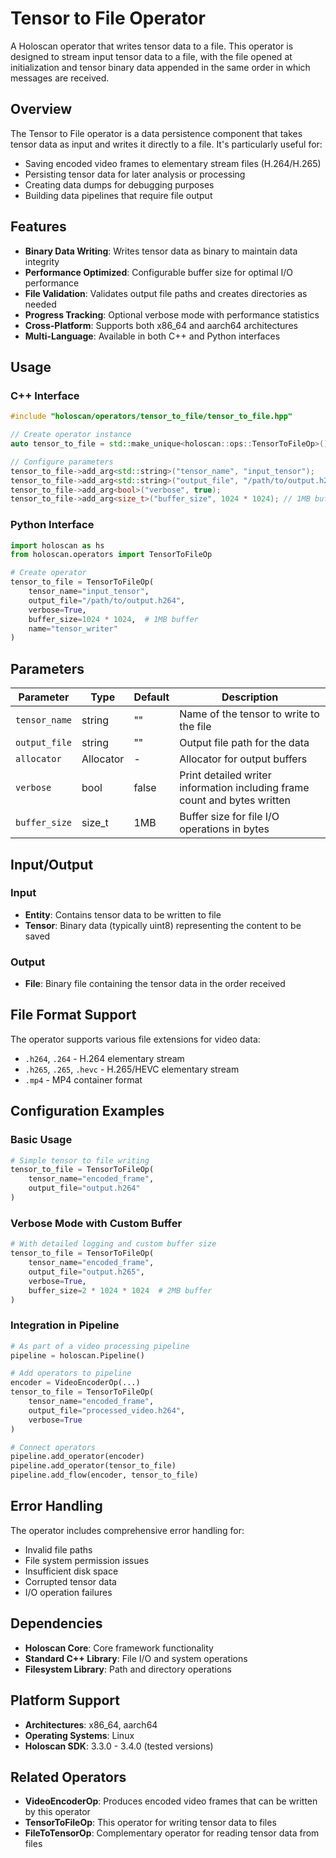 # Tensor to File Operator

A Holoscan operator that writes tensor data to a file. This operator is designed to stream input tensor data to a file, with the file opened at initialization and tensor binary data appended in the same order in which messages are received.

## Overview

The Tensor to File operator is a data persistence component that takes tensor data as input and writes it directly to a file. It's particularly useful for:

- Saving encoded video frames to elementary stream files (H.264/H.265)
- Persisting tensor data for later analysis or processing
- Creating data dumps for debugging purposes
- Building data pipelines that require file output

## Features

- **Binary Data Writing**: Writes tensor data as binary to maintain data integrity
- **Performance Optimized**: Configurable buffer size for optimal I/O performance
- **File Validation**: Validates output file paths and creates directories as needed
- **Progress Tracking**: Optional verbose mode with performance statistics
- **Cross-Platform**: Supports both x86_64 and aarch64 architectures
- **Multi-Language**: Available in both C++ and Python interfaces

## Usage

### C++ Interface

```cpp
#include "holoscan/operators/tensor_to_file/tensor_to_file.hpp"

// Create operator instance
auto tensor_to_file = std::make_unique<holoscan::ops::TensorToFileOp>();

// Configure parameters
tensor_to_file->add_arg<std::string>("tensor_name", "input_tensor");
tensor_to_file->add_arg<std::string>("output_file", "/path/to/output.h264");
tensor_to_file->add_arg<bool>("verbose", true);
tensor_to_file->add_arg<size_t>("buffer_size", 1024 * 1024); // 1MB buffer
```

### Python Interface

```python
import holoscan as hs
from holoscan.operators import TensorToFileOp

# Create operator
tensor_to_file = TensorToFileOp(
    tensor_name="input_tensor",
    output_file="/path/to/output.h264",
    verbose=True,
    buffer_size=1024 * 1024,  # 1MB buffer
    name="tensor_writer"
)
```

## Parameters

| Parameter | Type | Default | Description |
|-----------|------|---------|-------------|
| `tensor_name` | string | "" | Name of the tensor to write to the file |
| `output_file` | string | "" | Output file path for the data |
| `allocator` | Allocator | - | Allocator for output buffers |
| `verbose` | bool | false | Print detailed writer information including frame count and bytes written |
| `buffer_size` | size_t | 1MB | Buffer size for file I/O operations in bytes |

## Input/Output

### Input
- **Entity**: Contains tensor data to be written to file
- **Tensor**: Binary data (typically uint8) representing the content to be saved

### Output
- **File**: Binary file containing the tensor data in the order received

## File Format Support

The operator supports various file extensions for video data:
- `.h264`, `.264` - H.264 elementary stream
- `.h265`, `.265`, `.hevc` - H.265/HEVC elementary stream  
- `.mp4` - MP4 container format

## Configuration Examples

### Basic Usage
```python
# Simple tensor to file writing
tensor_to_file = TensorToFileOp(
    tensor_name="encoded_frame",
    output_file="output.h264"
)
```

### Verbose Mode with Custom Buffer
```python
# With detailed logging and custom buffer size
tensor_to_file = TensorToFileOp(
    tensor_name="encoded_frame",
    output_file="output.h265",
    verbose=True,
    buffer_size=2 * 1024 * 1024  # 2MB buffer
)
```

### Integration in Pipeline
```python
# As part of a video processing pipeline
pipeline = holoscan.Pipeline()

# Add operators to pipeline
encoder = VideoEncoderOp(...)
tensor_to_file = TensorToFileOp(
    tensor_name="encoded_frame",
    output_file="processed_video.h264",
    verbose=True
)

# Connect operators
pipeline.add_operator(encoder)
pipeline.add_operator(tensor_to_file)
pipeline.add_flow(encoder, tensor_to_file)
```

## Error Handling

The operator includes comprehensive error handling for:
- Invalid file paths
- File system permission issues
- Insufficient disk space
- Corrupted tensor data
- I/O operation failures

## Dependencies

- **Holoscan Core**: Core framework functionality
- **Standard C++ Library**: File I/O and system operations
- **Filesystem Library**: Path and directory operations

## Platform Support

- **Architectures**: x86_64, aarch64
- **Operating Systems**: Linux
- **Holoscan SDK**: 3.3.0 - 3.4.0 (tested versions)

## Related Operators

- **VideoEncoderOp**: Produces encoded video frames that can be written by this operator
- **TensorToFileOp**: This operator for writing tensor data to files
- **FileToTensorOp**: Complementary operator for reading tensor data from files 